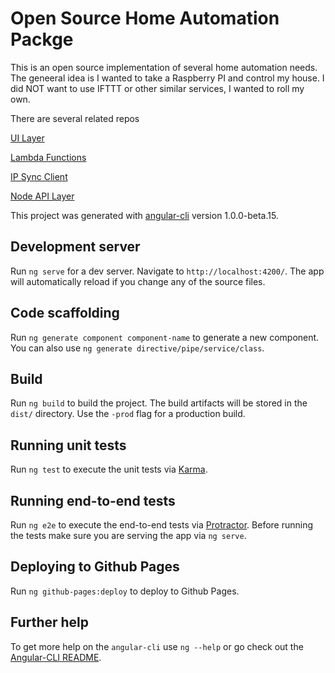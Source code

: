 # Open Source Home Automation Packge

This is an open source implementation of several home automation needs. The geneeral idea is I wanted to take a Raspberry PI and control my house. I did NOT want to use IFTTT or other similar services, I wanted to roll my own. 

There are several related repos

[UI Layer](https://github.com/chadmott/homeAutomationUI)

[Lambda Functions](https://github.com/chadmott/lambdas)

[IP Sync Client](https://github.com/chadmott/ipsync-client)

[Node API Layer](https://github.com/chadmott/homeAutomationAPI)

This project was generated with [angular-cli](https://github.com/angular/angular-cli) version 1.0.0-beta.15.

## Development server
Run `ng serve` for a dev server. Navigate to `http://localhost:4200/`. The app will automatically reload if you change any of the source files.

## Code scaffolding

Run `ng generate component component-name` to generate a new component. You can also use `ng generate directive/pipe/service/class`.

## Build

Run `ng build` to build the project. The build artifacts will be stored in the `dist/` directory. Use the `-prod` flag for a production build.

## Running unit tests

Run `ng test` to execute the unit tests via [Karma](https://karma-runner.github.io).

## Running end-to-end tests

Run `ng e2e` to execute the end-to-end tests via [Protractor](http://www.protractortest.org/). 
Before running the tests make sure you are serving the app via `ng serve`.

## Deploying to Github Pages

Run `ng github-pages:deploy` to deploy to Github Pages.

## Further help

To get more help on the `angular-cli` use `ng --help` or go check out the [Angular-CLI README](https://github.com/angular/angular-cli/blob/master/README.md).
